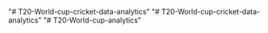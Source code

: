 "# T20-World-cup-cricket-data-analytics" 
"# T20-World-cup-cricket-data-analytics" 
"# T20-World-cup-analytics" 
